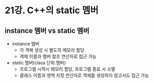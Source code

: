 # 21강. C++의 static 멤버

## instance 멤버 vs static 멤버

- instance 멤버
    - 각 객체 생성 시 별도의 메모리 할당
    - 객체 이름과 멤버 참조 연산자로 접근 가능
- static 멤버(class 단위 멤버)
    - 프로그램 시작시 메모리 할당, 프로그램 종료 시 소멸
    - 클래스 이름과 영역 지정 연산자로 객체를 생성하지 않고서도 접근 가능